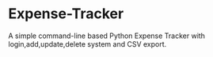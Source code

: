 # Expense-Tracker
A simple command-line based Python Expense Tracker with login,add,update,delete system and CSV export.
